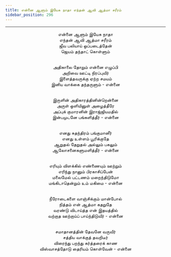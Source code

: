 ```yaml
---
title: என்னை ஆளும் இயேசு நாதா எந்தன் ஆவி ஆத்மா சரீரம்
sidebar_position: 296
---
```


---
<center>
என்னை ஆளும் இயேசு நாதா<br/>
எந்தன் ஆவி ஆத்மா சரீரம்<br/>
ஜீவ பலியாய் ஒப்படைத்தேன்<br/>
ஜெயம் தந்தாட் கொள்ளும்<br/><br/>

அதிகாலை தோறும் என்னை எழுப்பி<br/>
அறிவை ஊட்டி நிரப்புவீர்<br/>
இளைத்தவருக்கு ஏற்ற சமயம்<br/>
இனிய வாக்கை தந்தருளும்                - என்னை<br/><br/>

இருளின் அதிகாரத்தினின்றென்னை<br/>
அருள் ஒளியினுள் அழைத்தீரே<br/>
அப்புக் குமாரனின் இராஜ்ஜியமதில்<br/>
இன்பமுடனே பங்களித்தீர்                - என்னை<br/><br/>

எனது சுதந்திரம் பங்குமானீர்<br/>
எனது உள்ளம் பூரிக்குதே<br/>
ஆறுதல் தேறுதல் அல்லும் பகலும்<br/>
ஆலோசனைகளுமளித்தீர்                - என்னை<br/><br/>

எரியும் விளக்கில் எண்ணையும் ஊற்றும்<br/>
எரிந்து நானும் பிரகாசிப்பேன்<br/>
மலைமேல் பட்டணம் மறைந்திடுமோ<br/>
மங்கிடாதென்றும் உம் மகிமை            - என்னை<br/><br/>

நீரோடைகளை வாஞ்சிக்கும் மான்போல்<br/>
நித்தம் என் ஆத்மா கதறுதே<br/>
வரண்டு விடாய்த்த என் இதயத்தில்<br/>
வற்றாத ஊற்றாய்ப் பாய்ந்திடுவீர்            - என்னை<br/><br/>

சமாதானத்தின் தேவனே வருவீர்<br/>
சத்திய வாக்குத் தவறிடீர்<br/>
விரைந்து பறந்து கர்த்தரைக் காண<br/>
விஸ்வாசத்தோடு தைரியம் கொள்வேன்        - என்னை
</center>